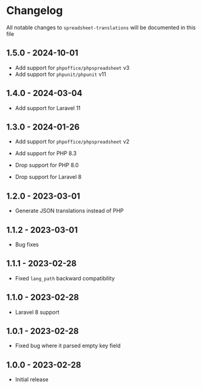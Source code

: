 # Changelog

All notable changes to `spreadsheet-translations` will be documented in this file

## 1.5.0 - 2024-10-01

- Add support for `phpoffice/phpspreadsheet` v3
- Add support for `phpunit/phpunit` v11

## 1.4.0 - 2024-03-04

- Add support for Laravel 11

## 1.3.0 - 2024-01-26

- Add support for `phpoffice/phpspreadsheet` v2

- Add support for PHP 8.3

- Drop support for PHP 8.0

- Drop support for Laravel 8

## 1.2.0 - 2023-03-01

- Generate JSON translations instead of PHP

## 1.1.2 - 2023-03-01

- Bug fixes

## 1.1.1 - 2023-02-28

- Fixed `lang_path` backward compatibility

## 1.1.0 - 2023-02-28

- Laravel 8 support

## 1.0.1 - 2023-02-28

- Fixed bug where it parsed empty key field

## 1.0.0 - 2023-02-28

- Initial release

